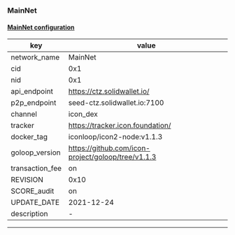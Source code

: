 ### MainNet
#### [MainNet configuration](https://networkinfo.solidwallet.io/node_info/MainNet/default_configure.yml)
|key|value|
|---|---|
|network_name|MainNet|
|cid|0x1|
|nid|0x1|
|api_endpoint|https://ctz.solidwallet.io/|
|p2p_endpoint|seed-ctz.solidwallet.io:7100|
|channel|icon_dex|
|tracker|https://tracker.icon.foundation/|
|docker_tag|iconloop/icon2-node:v1.1.3|
|goloop_version|https://github.com/icon-project/goloop/tree/v1.1.3|
|transaction_fee|on|
|REVISION|0x10|
|SCORE_audit|on|
|UPDATE_DATE|2021-12-24|
|description|-|
---
